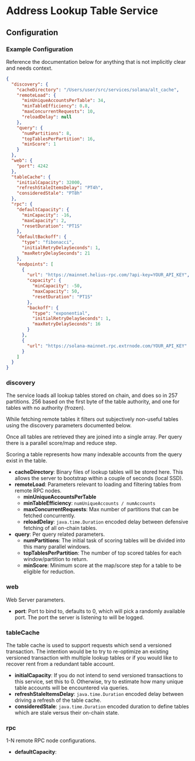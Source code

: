 # Address Lookup Table Service

## Configuration

### Example Configuration

Reference the documentation below for anything that is not implicitly clear and needs context.

```json
{
  "discovery": {
    "cacheDirectory": "/Users/user/src/services/solana/alt_cache",
    "remoteLoad": {
      "minUniqueAccountsPerTable": 34,
      "minTableEfficiency": 0.8,
      "maxConcurrentRequests": 10,
      "reloadDelay": null
    },
    "query": {
      "numPartitions": 8,
      "topTablesPerPartition": 16,
      "minScore": 1
    }
  },
  "web": {
    "port": 4242
  },
  "tableCache": {
    "initialCapacity": 32000,
    "refreshStaleItemsDelay": "PT4h",
    "consideredStale": "PT8h"
  },
  "rpc": {
    "defaultCapacity": {
      "minCapacity": -16,
      "maxCapacity": 2,
      "resetDuration": "PT1S"
    },
    "defaultBackoff": {
      "type": "fibonacci",
      "initialRetryDelaySeconds": 1,
      "maxRetryDelaySeconds": 21
    },
    "endpoints": [
      {
        "url": "https://mainnet.helius-rpc.com/?api-key=YOUR_API_KEY",
        "capacity": {
          "minCapacity": -50,
          "maxCapacity": 50,
          "resetDuration": "PT1S"
        },
        "backoff": {
          "type": "exponential",
          "initialRetryDelaySeconds": 1,
          "maxRetryDelaySeconds": 16
        }
      },
      {
        "url": "https://solana-mainnet.rpc.extrnode.com/YOUR_API_KEY"
      }
    ]
  }
}
```

### discovery

The service loads all lookup tables stored on chain, and does so in 257 partitions. 256 based on the first byte of the
table authority, and one for tables with no authority (frozen).

While fetching remote tables it filters out subjectively non-useful tables using the discovery parameters documented
below.

Once all tables are retrieved they are joined into a single array. Per query there is a parallel score/map and reduce
step.

Scoring a table represents how many indexable accounts from the query exist in the table.

* **cacheDirectory**: Binary files of lookup tables will be stored here. This allows the server to bootstrap within a
  couple of seconds (local SSD).
* **remoteLoad**: Parameters relevant to loading and filtering tables from remote RPC nodes.
    * **minUniqueAccountsPerTable**
    * **minTableEfficiency**: `numUniqueAccounts / numAccounts`
    * **maxConcurrentRequests**: Max number of partitions that can be fetched concurrently.
    * **reloadDelay**: `java.time.Duration` encoded delay between defensive fetching of all on-chain tables.
* **query**: Per query related parameters.
    * **numPartitions**: The initial task of scoring tables will be divided into this many parallel windows.
    * **topTablesPerPartition**: The number of top scored tables for each window/partition to return.
    * **minScore**: Minimum score at the map/score step for a table to be eligible for reduction.

### web

Web Server parameters.

* **port**: Port to bind to, defaults to 0, which will pick a randomly available port. The port the server is listening
  to will be logged.

### tableCache

The table cache is used to support requests which send a versioned transaction. The intention would be to try to
re-optimize an existing versioned transaction with multiple lookup tables or if you would like to recover rent from a
redundant table account.

* **initialCapacity**: If you do not intend to send versioned transactions to this service, set this to 0. Otherwise,
  try to
  estimate how many unique table accounts will be encountered via queries.
* **refreshStaleItemsDelay**: `java.time.Duration` encoded delay between driving a refresh of the table cache.
* **consideredStale**: `java.time.Duration` encoded duration to define tables which are stale versus their on-chain
  state.

### rpc

1-N remote RPC node configurations.

* **defaultCapacity**: 